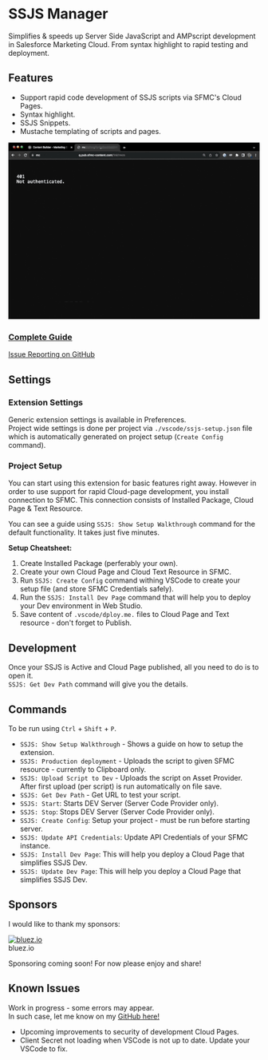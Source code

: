# SSJS Manager

Simplifies & speeds up Server Side JavaScript and AMPscript development in Salesforce Marketing Cloud.
From syntax highlight to rapid testing and deployment.

## Features

- Support rapid code development of SSJS scripts via SFMC's Cloud Pages.
- Syntax highlight.
- SSJS Snippets.
- Mustache templating of scripts and pages.

![SSJS Manager](https://raw.githubusercontent.com/FiB3/ssjs-vsc/main/images/ssjs-vsc-demo1.2.gif)

### [Complete Guide](https://fib3.vercel.app/ssjs-vsc)
[Issue Reporting on GitHub](https://github.com/FiB3/ssjs-vsc/issues)

## Settings

### Extension Settings

Generic extension settings is available in Preferences.  
Project wide settings is done per project via `./vscode/ssjs-setup.json` file which is automatically generated on project setup (`Create Config` command).

### Project Setup

You can start using this extension for basic features right away. However in order to use support for rapid Cloud-page development, you install connection to SFMC. This connection consists of Installed Package, Cloud Page & Text Resource.

You can see a guide using `SSJS: Show Setup Walkthrough` command for the default functionality. It takes just five minutes.

**Setup Cheatsheet:**
1) Create Installed Package (perferably your own).
2) Create your own Cloud Page and Cloud Text Resource in SFMC.
3) Run `SSJS: Create Config` command withing VSCode to create your setup file (and store SFMC Credentials safely).
4) Run the `SSJS: Install Dev Page` command that will help you to deploy your Dev environment in Web Studio.
5) Save content of `.vscode/dploy.me.` files to Cloud Page and Text resource - don't forget to Publish.

## Development

Once your SSJS is Active and Cloud Page published, all you need to do is to open it.  
`SSJS: Get Dev Path` command will give you the details.

## Commands

To be run using `Ctrl` + `Shift` + `P`.

- `SSJS: Show Setup Walkthrough` - Shows a guide on how to setup the extension.
- `SSJS: Production deployment` - Uploads the script to given SFMC resource - currently to Clipboard only.
- `SSJS: Upload Script to Dev` - Uploads the script on Asset Provider. After first upload (per script) is run automatically on file save.
- `SSJS: Get Dev Path` - Get URL to test your script.
- `SSJS: Start`: Starts DEV Server (Server Code Provider only).
- `SSJS: Stop`: Stops DEV Server (Server Code Provider only).
- `SSJS: Create Config`: Setup your project - must be run before starting server.
- `SSJS: Update API Credentials`: Update API Credentials of your SFMC instance.
- `SSJS: Install Dev Page`: This will help you deploy a Cloud Page that simplifies SSJS Dev.
- `SSJS: Update Dev Page`: This will help you deploy a Cloud Page that simplifies SSJS Dev.

## Sponsors

I would like to thank my sponsors:

[![bluez.io](https://bluez.io/wp-content/uploads/2021/10/cropped-bluezio-symbol-60x60.png "bluez.io")](https://bluez.io/)  
bluez.io

Sponsoring coming soon! For now please enjoy and share!

## Known Issues

Work in progress - some errors may appear.  
In such case, let me know on my [GitHub here!](https://github.com/fib3/ssjs-vsc/issues)

- Upcoming improvements to security of development Cloud Pages.
- Client Secret not loading when VSCode is not up to date. Update your VSCode to fix.